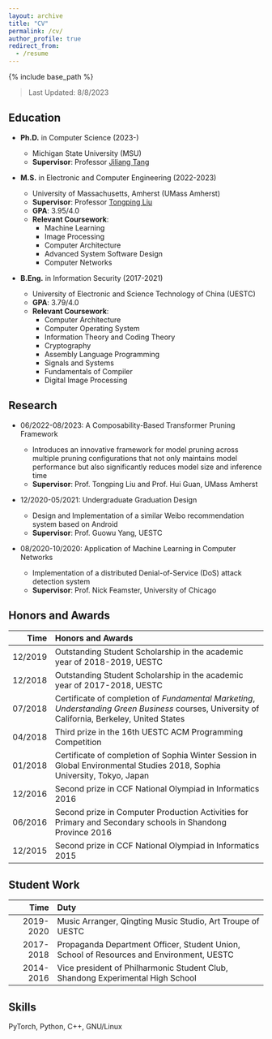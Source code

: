 ```yaml
---
layout: archive
title: "CV"
permalink: /cv/
author_profile: true
redirect_from:
  - /resume
---
```


{% include base_path %}

> Last Updated: 8/8/2023

## Education

* **Ph.D.** in Computer Science (2023-)
  * Michigan State University (MSU)
  * **Supervisor**: Professor [Jiliang Tang](https://www.cse.msu.edu/~tangjili/)

* **M.S.** in Electronic and Computer Engineering (2022-2023)
  * University of Massachusetts, Amherst (UMass Amherst)
  * **Supervisor**: Professor [Tongping Liu](https://people.umass.edu/tongping/index.html)
  * **GPA**: 3.95/4.0
  * **Relevant Coursework**:
    * Machine Learning
    * Image Processing
    * Computer Architecture
    * Advanced System Software Design
    * Computer Networks

* **B.Eng.** in Information Security (2017-2021)
  * University of Electronic and Science Technology of China (UESTC)
  * **GPA**: 3.79/4.0
  * **Relevant Coursework**:
    * Computer Architecture
    * Computer Operating System
    * Information Theory and Coding Theory
    * Cryptography
    * Assembly Language Programming
    * Signals and Systems
    * Fundamentals of Compiler
    * Digital Image Processing

## Research

* 06/2022-08/2023: A Composability-Based Transformer Pruning Framework
  * Introduces an innovative framework for model pruning across multiple pruning configurations that not only maintains model performance but also significantly reduces model size and inference time
  * **Supervisor**: Prof. Tongping Liu and Prof. Hui Guan, UMass Amherst

* 12/2020-05/2021: Undergraduate Graduation Design
  * Design and Implementation of a similar Weibo recommendation system based on Android
  * **Supervisor**: Prof. Guowu Yang, UESTC

* 08/2020-10/2020: Application of Machine Learning in Computer Networks
  * Implementation of a distributed Denial-of-Service (DoS) attack detection system
  * **Supervisor**: Prof. Nick Feamster, University of Chicago

## Honors and Awards

|    Time | Honors and Awards                                            |
| ------: | :----------------------------------------------------------- |
| 12/2019 | Outstanding Student Scholarship in the academic year of 2018-2019, UESTC |
| 12/2018 | Outstanding Student Scholarship in the academic year of 2017-2018, UESTC |
| 07/2018 | Certificate of completion of *Fundamental Marketing*, *Understanding Green Business* courses, University of California, Berkeley, United States |
| 04/2018 | Third prize in the 16th UESTC ACM Programming Competition    |
| 01/2018 | Certificate of completion of Sophia Winter Session in Global Environmental Studies 2018, Sophia University, Tokyo, Japan |
| 12/2016 | Second prize in CCF National Olympiad in Informatics 2016    |
| 06/2016 | Second prize in Computer Production Activities for Primary and Secondary schools in Shandong Province 2016 |
| 12/2015 | Second prize in CCF National Olympiad in Informatics 2015    |

## Student Work

|      Time | Duty                                                         |
| --------: | :----------------------------------------------------------- |
| 2019-2020 | Music Arranger, Qingting Music Studio, Art Troupe of UESTC   |
| 2017-2018 | Propaganda Department Officer, Student Union, School of Resources and Environment, UESTC |
| 2014-2016 | Vice president of Philharmonic Student Club, Shandong Experimental High School |

## Skills

PyTorch, Python, C++, GNU/Linux
